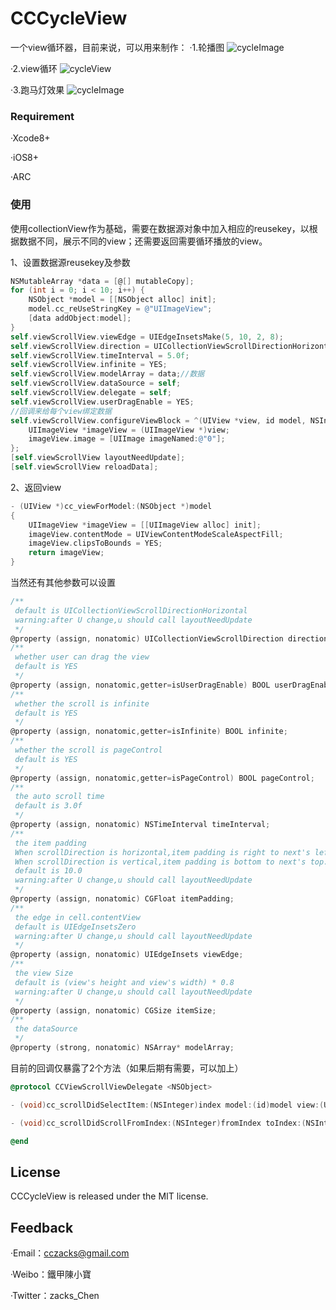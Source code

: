 # CCCycleView
一个view循环器，目前来说，可以用来制作：
·1.轮播图
![cycleImage](./Gifs/CycleImage.gif)

·2.view循环
![cycleView](./Gifs/CycleView.gif)

·3.跑马灯效果
![cycleImage](./Gifs/MarqueueView.gif)

### Requirement

·Xcode8+

·iOS8+

·ARC

### 使用

使用collectionView作为基础，需要在数据源对象中加入相应的reusekey，以根据数据不同，展示不同的view；还需要返回需要循环播放的view。

1、设置数据源reusekey及参数

```objective-c
NSMutableArray *data = [@[] mutableCopy];
for (int i = 0; i < 10; i++) {
    NSObject *model = [[NSObject alloc] init];
    model.cc_reUseStringKey = @"UIImageView";
    [data addObject:model];
}
self.viewScrollView.viewEdge = UIEdgeInsetsMake(5, 10, 2, 8);
self.viewScrollView.direction = UICollectionViewScrollDirectionHorizontal;
self.viewScrollView.timeInterval = 5.0f;
self.viewScrollView.infinite = YES;
self.viewScrollView.modelArray = data;//数据
self.viewScrollView.dataSource = self;
self.viewScrollView.delegate = self;
self.viewScrollView.userDragEnable = YES;
//回调来给每个view绑定数据
self.viewScrollView.configureViewBlock = ^(UIView *view, id model, NSInteger index) {
    UIImageView *imageView = (UIImageView *)view;
    imageView.image = [UIImage imageNamed:@"0"];
};
[self.viewScrollView layoutNeedUpdate];
[self.viewScrollView reloadData];
```

2、返回view

```objective-c
- (UIView *)cc_viewForModel:(NSObject *)model
{
    UIImageView *imageView = [[UIImageView alloc] init];
    imageView.contentMode = UIViewContentModeScaleAspectFill;
    imageView.clipsToBounds = YES;
    return imageView;
}
```

当然还有其他参数可以设置

```objective-c
/**
 default is UICollectionViewScrollDirectionHorizontal
 warning:after U change,u should call layoutNeedUpdate
 */
@property (assign, nonatomic) UICollectionViewScrollDirection direction;
/**
 whether user can drag the view
 default is YES
 */
@property (assign, nonatomic,getter=isUserDragEnable) BOOL userDragEnable;
/**
 whether the scroll is infinite
 default is YES
 */
@property (assign, nonatomic,getter=isInfinite) BOOL infinite;
/**
 whether the scroll is pageControl
 default is YES
 */
@property (assign, nonatomic,getter=isPageControl) BOOL pageControl;
/**
 the auto scroll time
 default is 3.0f
 */
@property (assign, nonatomic) NSTimeInterval timeInterval;
/**
 the item padding
 When scrollDirection is horizontal,item padding is right to next's left.
 When scrollDirection is vertical,item padding is bottom to next's top.
 default is 10.0
 warning:after U change,u should call layoutNeedUpdate
 */
@property (assign, nonatomic) CGFloat itemPadding;
/**
 the edge in cell.contentView
 default is UIEdgeInsetsZero
 warning:after U change,u should call layoutNeedUpdate
 */
@property (assign, nonatomic) UIEdgeInsets viewEdge;
/**
 the view Size
 default is (view's height and view's width) * 0.8
 warning:after U change,u should call layoutNeedUpdate
 */
@property (assign, nonatomic) CGSize itemSize;
/**
 the dataSource
 */
@property (strong, nonatomic) NSArray* modelArray;
```

目前的回调仅暴露了2个方法（如果后期有需要，可以加上）

```objective-c
@protocol CCViewScrollViewDelegate <NSObject>

- (void)cc_scrollDidSelectItem:(NSInteger)index model:(id)model view:(UIView *)view;

- (void)cc_scrollDidScrollFromIndex:(NSInteger)fromIndex toIndex:(NSInteger)toIndex;

@end
```
## License
CCCycleView is released under the MIT license.
## Feedback
·Email：cczacks@gmail.com

·Weibo：鐵甲陳小寶

·Twitter：zacks_Chen
